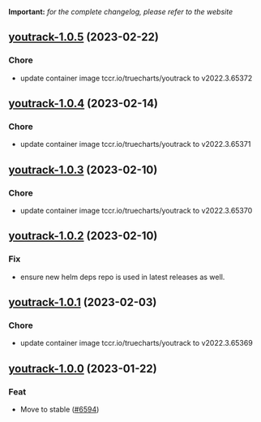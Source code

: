 **Important:**
*for the complete changelog, please refer to the website*




## [youtrack-1.0.5](https://github.com/truecharts/charts/compare/youtrack-1.0.4...youtrack-1.0.5) (2023-02-22)

### Chore

- update container image tccr.io/truecharts/youtrack to v2022.3.65372
  
  


## [youtrack-1.0.4](https://github.com/truecharts/charts/compare/youtrack-1.0.3...youtrack-1.0.4) (2023-02-14)

### Chore

- update container image tccr.io/truecharts/youtrack to v2022.3.65371
  
  


## [youtrack-1.0.3](https://github.com/truecharts/charts/compare/youtrack-1.0.2...youtrack-1.0.3) (2023-02-10)

### Chore

- update container image tccr.io/truecharts/youtrack to v2022.3.65370
  
  


## [youtrack-1.0.2](https://github.com/truecharts/charts/compare/youtrack-1.0.1...youtrack-1.0.2) (2023-02-10)

### Fix

- ensure new helm deps repo is used in latest releases as well.
  
  


## [youtrack-1.0.1](https://github.com/truecharts/charts/compare/youtrack-1.0.0...youtrack-1.0.1) (2023-02-03)

### Chore

- update container image tccr.io/truecharts/youtrack to v2022.3.65369
  
  


## [youtrack-1.0.0](https://github.com/truecharts/charts/compare/youtrack-0.0.3...youtrack-1.0.0) (2023-01-22)

### Feat

- Move to stable ([#6594](https://github.com/truecharts/charts/issues/6594))
  
  